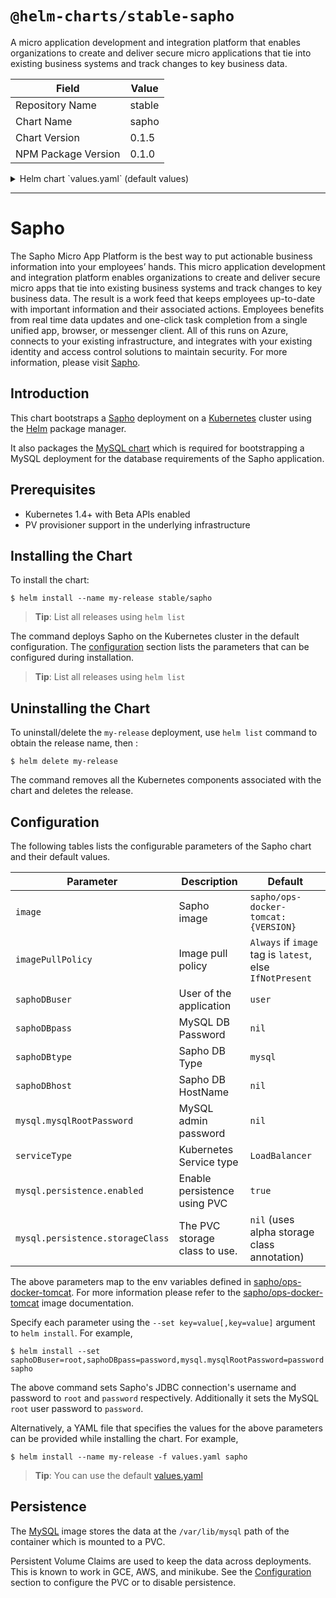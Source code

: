 # `@helm-charts/stable-sapho`

A micro application development and integration platform that enables organizations to create and deliver secure micro applications that tie into existing business systems and track changes to key business data.

| Field               | Value  |
| ------------------- | ------ |
| Repository Name     | stable |
| Chart Name          | sapho  |
| Chart Version       | 0.1.5  |
| NPM Package Version | 0.1.0  |

<details>

<summary>Helm chart `values.yaml` (default values)</summary>

```yaml
# Default values for sapho.
# This is a YAML-formatted file.
# Declare variables to be passed into your templates.
replicaCount: 1
image: sapho/ops-docker-tomcat:8-jre8

mysql:
  persistence:
    enabled: true
    ## If defined, volume.beta.kubernetes.io/storage-class: <storageClass>
    ## Default: volume.alpha.kubernetes.io/storage-class: default
    ##
    # storageClass:
    accessMode: ReadWriteOnce
    size: 8Gi
  resources:
    requests:
      memory: 512Mi
      cpu: 250m

service:
  name: sapho
  type: LoadBalancer
  externalPort: 80
  internalPort: 8080

resources:
  #  limits:
  #    cpu: 500m
  #    memory: 2048Mi
  requests:
    cpu: 250m
    memory: 2048Mi
saphoDBport: 3306
saphoDBtype: mysql
saphoDBuser: root
```

</details>

---

# Sapho

The Sapho Micro App Platform is the best way to put actionable business information into your employees’ hands. This micro application development and integration platform enables organizations to create and deliver secure micro apps that tie into existing business systems and track changes to key business data. The result is a work feed that keeps employees up-to-date with important information and their associated actions. Employees benefits from real time data updates and one-click task completion from a single unified app, browser, or messenger client. All of this runs on Azure, connects to your existing infrastructure, and integrates with your existing identity and access control solutions to maintain security. For more information, please visit [Sapho](https://www.sapho.com/).

## Introduction

This chart bootstraps a [Sapho](https://bitbucket.org/sapho/ops-docker-tomcat/) deployment on a [Kubernetes](http://kubernetes.io) cluster using the [Helm](https://helm.sh) package manager.

It also packages the [MySQL chart](https://github.com/kubernetes/charts/tree/master/stable/mysql) which is required for bootstrapping a MySQL deployment for the database requirements of the Sapho application.

## Prerequisites

- Kubernetes 1.4+ with Beta APIs enabled
- PV provisioner support in the underlying infrastructure

## Installing the Chart

To install the chart:

```console
$ helm install --name my-release stable/sapho
```

> **Tip**: List all releases using `helm list`

The command deploys Sapho on the Kubernetes cluster in the default configuration. The [configuration](#configuration) section lists the parameters that can be configured during installation.

> **Tip**: List all releases using `helm list`

## Uninstalling the Chart

To uninstall/delete the `my-release` deployment, use `helm list` command to obtain the release name, then :

```console
$ helm delete my-release
```

The command removes all the Kubernetes components associated with the chart and deletes the release.

## Configuration

The following tables lists the configurable parameters of the Sapho chart and their default values.

| Parameter                        | Description                   | Default                                                  |
| -------------------------------- | ----------------------------- | -------------------------------------------------------- |
| `image`                          | Sapho image                   | `sapho/ops-docker-tomcat:{VERSION}`                      |
| `imagePullPolicy`                | Image pull policy             | `Always` if `image` tag is `latest`, else `IfNotPresent` |
| `saphoDBuser`                    | User of the application       | `user`                                                   |
| `saphoDBpass`                    | MySQL DB Password             | `nil`                                                    |
| `saphoDBtype`                    | Sapho DB Type                 | `mysql`                                                  |
| `saphoDBhost`                    | Sapho DB HostName             | `nil`                                                    |
| `mysql.mysqlRootPassword`        | MySQL admin password          | `nil`                                                    |
| `serviceType`                    | Kubernetes Service type       | `LoadBalancer`                                           |
| `mysql.persistence.enabled`      | Enable persistence using PVC  | `true`                                                   |
| `mysql.persistence.storageClass` | The PVC storage class to use. | `nil` (uses alpha storage class annotation)              |

The above parameters map to the env variables defined in [sapho/ops-docker-tomcat](https://bitbucket.org/sapho/ops-docker-tomcat). For more information please refer to the [sapho/ops-docker-tomcat](https://bitbucket.org/sapho/ops-docker-tomcat) image documentation.

Specify each parameter using the `--set key=value[,key=value]` argument to `helm install`. For example,

```console
$ helm install --set saphoDBuser=root,saphoDBpass=password,mysql.mysqlRootPassword=password sapho
```

The above command sets Sapho's JDBC connection's username and password to `root` and `password` respectively. Additionally it sets the MySQL `root` user password to `password`.

Alternatively, a YAML file that specifies the values for the above parameters can be provided while installing the chart. For example,

```console
$ helm install --name my-release -f values.yaml sapho
```

> **Tip**: You can use the default [values.yaml](values.yaml)

## Persistence

The [MySQL](https://hub.docker.com/_/mysql/) image stores the data at the `/var/lib/mysql` path of the container which is mounted to a PVC.

Persistent Volume Claims are used to keep the data across deployments. This is known to work in GCE, AWS, and minikube.
See the [Configuration](#configuration) section to configure the PVC or to disable persistence.
